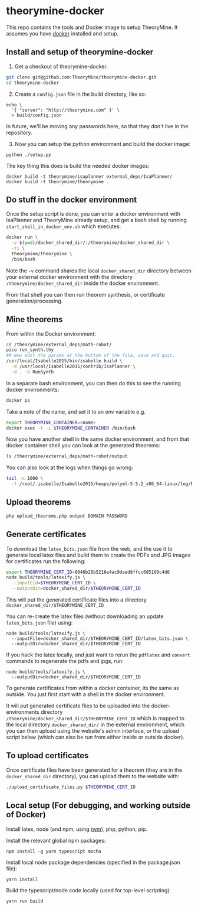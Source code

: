 # theorymine-docker

This repo contains the tools and Docker image to setup TheoryMine. It assumes you have [docker](https://www.docker.com/) installed and setup.

## Install and setup of theorymine-docker

1. Get a checkout of theorymine-docker.

  ```bash
  git clone git@github.com:TheoryMine/theorymine-docker.git
  cd theorymine-docker
  ```

2. Create a `config.json` file in the build directory, like so:

  ```
  echo \
    '{ "server": "http://theorymine.com" }' \
    > build/config.json
  ```

  In future, we'll be moving any passwords here, so that they don't live in the repository.

3. Now you can setup the python environment and build the docker image:

  ```
  python ./setup.py
  ```

  The key thing this does is build the needed docker images:

  ```
  docker build -t theorymine/isaplanner external_deps/IsaPlanner/
  docker build -t theorymine/theorymine .
  ```

## Do stuff in the docker environment

Once the setup script is done, you can enter a docker environment with
IsaPlanner and TheoryMine already setup, and get a bash shell by running
`start_shell_in_docker_env.sh` which executes:

```bash
docker run \
  -v $(pwd)/docker_shared_dir/:/theorymine/docker_shared_dir \
  -ti \
  theorymine/theorymine \
  /bin/bash
```

Note the `-v` command shares the local `docker_shared_dir` directory between
your external docker environment with the directory
`/theorymine/docker_shared_dir` inside the docker environment.

From that shell you can then run theorem synthesis,
or certificate generation/processing.

## Mine theorems

From within the Docker environment:

```bash
cd /theorymine/external_deps/math-robot/
pico run_synth.thy
## Now edit the params at the bottom of the file, save and quit.
/usr/local/Isabelle2015/bin/isabelle build \
  -d /usr/local/Isabelle2015/contrib/IsaPlanner \
  -d . -b RunSynth
```

In a separate bash environment, you can then do this to see the running docker environments:

```bash
docker ps
```

Take a note of the name, and set it to an env variable e.g.

```bash
export THEORYMINE_CONTAINER=<name>
docker exec -t -i $THEORYMINE_CONTAINER /bin/bash
```

Now you have another shell in the same docker environment, and from that
docker container shell you can look at the generated theorems:

```bash
ls /theorymine/external_deps/math-robot/output
```

You can also look at the logs when things go wrong:

```bash
tail -n 1000 \
  -f /root/.isabelle/Isabelle2015/heaps/polyml-5.5.2_x86_64-linux/log/RunSynth
```

## Upload theorems

```bash
php upload_theorems.php output DOMAIN PASSWORD
```

## Generate certificates

To download the `latex_bits.json` file from the web, and the use it to
generate local latex files and build them to create the PDFs and JPG
images for certificates run the following:

```bash
export THEORYMINE_CERT_ID=8046b28b5216e4ac9daed8ffcc685199c4d6
node build/tools/latexify.js \
  --inputCid=$THEORYMINE_CERT_ID \
  --outputDir=docker_shared_dir/$THEORYMINE_CERT_ID
```

This will put the generated certificate files into a directory
`docker_shared_dir/$THEORYMINE_CERT_ID`

You can re-create the latex files
(without downloading an update `latex_bits.json` file) using:

```
node build/tools/latexify.js \
  --inputFile=docker_shared_dir/$THEORYMINE_CERT_ID/latex_bits.json \
  --outputDir=docker_shared_dir/$THEORYMINE_CERT_ID
```

If you hack the latex locally, and just want to rerun the `pdflatex` and
`convert` commands to regenerate the pdfs and jpgs, run:

```
node build/tools/latexify.js \
  --outputDir=docker_shared_dir/$THEORYMINE_CERT_ID
```

To generate certificates from within a docker container, its the same as outside. You
just first start with a shell in the docker environment.

It will put generated certificate files to be uploaded into the docker-
environments directory `/theorymine/docker_shared_dir/$THEORYMINE_CERT_ID`
which is mapped to the local directory `docker_shared_dir/` in the external environment,
which you can then upload using the website's admin interface, or the upload script below
(which can also be run from either inside or outside docker).

## To upload certificates

Once certificate files have been generated for a theorem (they are in the `docker_shared_dir` directory), you can upload them to the website with:

```bash
./upload_certificate_files.py $THEORYMINE_CERT_ID
```

## Local setup (For debugging, and working outside of Docker)

Install latex, node (and npm, using [nvm](https://github.com/creationix/nvm#installation)), php, python, pip.

Install the relevant global npm packages:

```
npm install -g yarn typescript mocha
```

Install local node package dependencies (specified in the package.json file):

```
yarn install
```

Build the typescript/node code locally (used for top-level scripting):

```
yarn run build
```
